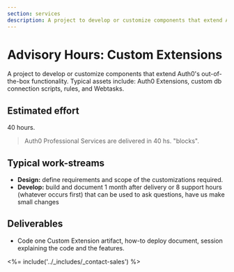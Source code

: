 ```yaml
---
section: services
description: A project to develop or customize components that extend Auth0's out-of-the-box functionality.
---
```


# Advisory Hours: Custom Extensions

A project to develop or customize components that extend Auth0's out-of-the-box functionality. Typical assets include: Auth0 Extensions, custom db connection scripts, rules, and Webtasks.

## Estimated effort

40 hours.

> Auth0 Professional Services are delivered in 40 hs. "blocks".

## Typical work-streams

* **Design:** define requirements and scope of the customizations required.
* **Develop:** build and document
1 month after delivery or 8 support hours (whatever occurs first) that can be used to ask questions, have us make small changes

## Deliverables

* Code one Custom Extension artifact, how-to deploy document, session explaining the code and the features.

<%= include('../_includes/_contact-sales') %>
